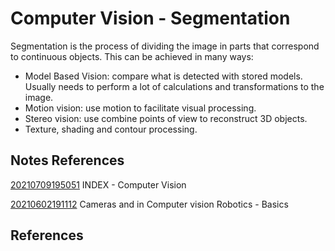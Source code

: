 ---
---
# Computer Vision - Segmentation

Segmentation is the process of dividing the image in parts that
correspond to continuous objects. This can be achieved in many ways:

-   Model Based Vision: compare what is detected with stored models.
    Usually needs to perform a lot of calculations and transformations
    to the image.
-   Motion vision: use motion to facilitate visual processing.
-   Stereo vision: use combine points of view to reconstruct 3D objects.
-   Texture, shading and contour processing.

## Notes References

[20210709195051](/notes/20210709195051) INDEX - Computer Vision

[20210602191112](/notes/20210602191112) Cameras and in Computer vision Robotics - Basics

## References
